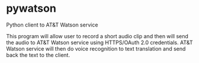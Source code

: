 pywatson
========

Python client to AT&amp;T Watson service

This program will allow user to record a short audio clip and then will send the audio to AT&T Watson service using HTTPS/OAuth 2.0 credentials.  AT&T Watson service will then do voice recognition to text translation and send back the text to the client.


